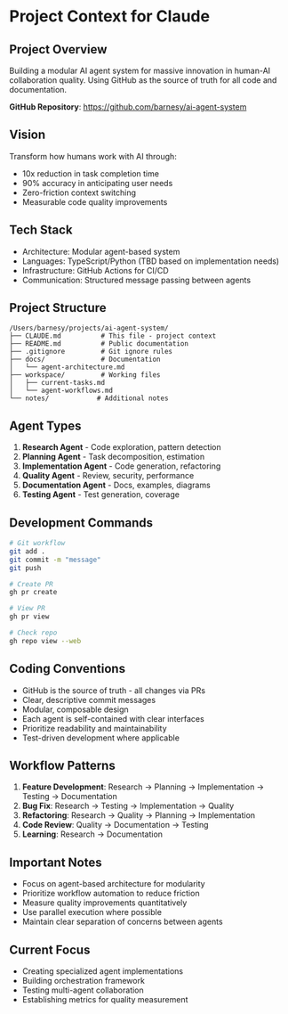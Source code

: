 # Project Context for Claude

## Project Overview
Building a modular AI agent system for massive innovation in human-AI collaboration quality. Using GitHub as the source of truth for all code and documentation.

**GitHub Repository**: https://github.com/barnesy/ai-agent-system

## Vision
Transform how humans work with AI through:
- 10x reduction in task completion time
- 90% accuracy in anticipating user needs
- Zero-friction context switching
- Measurable code quality improvements

## Tech Stack
- Architecture: Modular agent-based system
- Languages: TypeScript/Python (TBD based on implementation needs)
- Infrastructure: GitHub Actions for CI/CD
- Communication: Structured message passing between agents

## Project Structure
```
/Users/barnesy/projects/ai-agent-system/
├── CLAUDE.md          # This file - project context
├── README.md          # Public documentation
├── .gitignore         # Git ignore rules
├── docs/              # Documentation
│   └── agent-architecture.md
├── workspace/         # Working files
│   ├── current-tasks.md
│   └── agent-workflows.md
└── notes/            # Additional notes
```

## Agent Types
1. **Research Agent** - Code exploration, pattern detection
2. **Planning Agent** - Task decomposition, estimation
3. **Implementation Agent** - Code generation, refactoring
4. **Quality Agent** - Review, security, performance
5. **Documentation Agent** - Docs, examples, diagrams
6. **Testing Agent** - Test generation, coverage

## Development Commands
```bash
# Git workflow
git add .
git commit -m "message"
git push

# Create PR
gh pr create

# View PR
gh pr view

# Check repo
gh repo view --web
```

## Coding Conventions
- GitHub is the source of truth - all changes via PRs
- Clear, descriptive commit messages
- Modular, composable design
- Each agent is self-contained with clear interfaces
- Prioritize readability and maintainability
- Test-driven development where applicable

## Workflow Patterns
1. **Feature Development**: Research → Planning → Implementation → Testing → Documentation
2. **Bug Fix**: Research → Testing → Implementation → Quality
3. **Refactoring**: Research → Quality → Planning → Implementation
4. **Code Review**: Quality → Documentation → Testing
5. **Learning**: Research → Documentation

## Important Notes
- Focus on agent-based architecture for modularity
- Prioritize workflow automation to reduce friction
- Measure quality improvements quantitatively
- Use parallel execution where possible
- Maintain clear separation of concerns between agents

## Current Focus
- Creating specialized agent implementations
- Building orchestration framework
- Testing multi-agent collaboration
- Establishing metrics for quality measurement